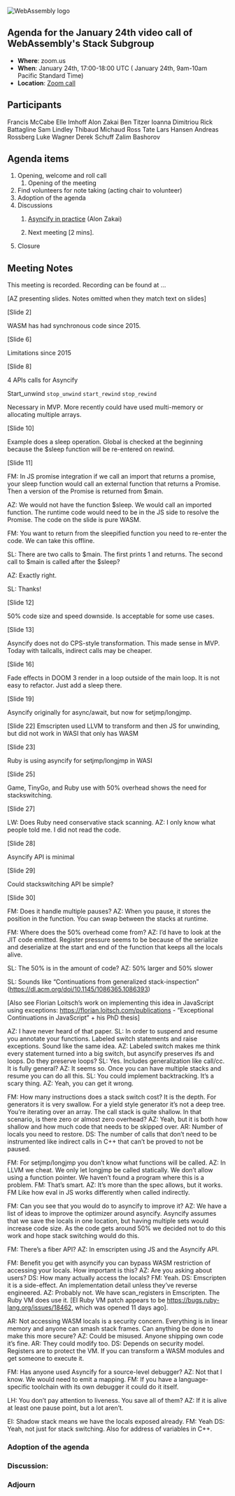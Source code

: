 ![WebAssembly logo](/images/WebAssembly.png)

## Agenda for the January 24th video call of WebAssembly's Stack Subgroup

- **Where**: zoom.us
- **When**:  January 24th, 17:00-18:00 UTC ( January 24th, 9am-10am Pacific Standard Time)
- **Location**: [Zoom call](https://zoom.us/j/91846860726?pwd=NVVNVmpvRVVFQkZTVzZ1dTFEcXgrdz09)


## Participants
Francis McCabe
Elle Imhoff
Alon Zakai
Ben Titzer
Ioanna Dimitriou
Rick Battagline
Sam Lindley
Thibaud Michaud
Ross Tate
Lars Hansen
Andreas Rossberg
Luke Wagner
Derek Schuff
Zalim Bashorov


## Agenda items

1. Opening, welcome and roll call
    1. Opening of the meeting
1. Find volunteers for note taking (acting chair to volunteer)
1. Adoption of the agenda
1. Discussions
   1. [Asyncify in practice]() (Alon Zakai)

   2. Next meeting [2 mins].
1. Closure

## Meeting Notes

This meeting is recorded. Recording can be found at …

[AZ presenting slides.  Notes omitted when they match text on slides]

[Slide 2]

WASM has had synchronous code since 2015.

[Slide 6]

Limitations since 2015

[Slide 8]

4 APIs calls for Asyncify

Start_unwind
`stop_unwind`
`start_rewind`
`stop_rewind`

Necessary in MVP. More recently could have used multi-memory or allocating multiple arrays.

[Slide 10]

Example does a sleep operation.  Global is checked at the beginning because the $sleep function will be re-entered on rewind.

[Slide 11]

FM: In JS promise integration if we call an import that returns a promise, your sleep function would call an external function that returns a Promise.  Then a version of the Promise is returned from $main.

AZ: We would not have the function $sleep. We would call an imported function. The runtime code would need to be in the JS side to resolve the Promise.  The code on the slide is pure WASM.

FM: You want to return from the sleepified function you need to re-enter the code.  We can take this offline.

SL: There are two calls to $main.  The first prints 1 and returns.  The second call to $main is called after the $sleep?

AZ: Exactly right.

SL: Thanks!

[Slide 12]

50% code size and speed downside.  Is acceptable for some use cases.


[Slide 13]

Asyncify does not do CPS-style transformation.  This made sense in MVP. Today with tailcalls, indirect calls may be cheaper.

[Slide 16]

Fade effects in DOOM 3 render in a loop outside of the main loop.  It is not easy to refactor. Just add a sleep there.

[Slide 19]

Asyncify originally for async/await, but now for setjmp/longjmp.

[Slide 22]
Emscripten used LLVM to transform and then JS for unwinding, but did not work in WASI that only has WASM

[Slide 23]

Ruby is using asyncify for setjmp/longjmp in WASI

[Slide 25]

Game, TinyGo, and Ruby use with 50% overhead shows the need for stackswitching.

[Slide 27]

LW: Does Ruby need conservative stack scanning.
AZ: I only know what people told me.  I did not read the code.

[Slide 28]

Asyncify API is minimal

[Slide 29]

Could stackswitching API be simple?

[Slide 30]

FM: Does it handle multiple pauses?
AZ: When you pause, it stores the position in the function.  You can swap between the stacks at runtime.

FM: Where does the 50% overhead come from?
AZ: I’d have to look at the JIT code emitted.  Register pressure seems to be because of the serialize and deserialize at the start and end of the function that keeps all the locals alive.

SL: The 50% is in the amount of code?
AZ: 50% larger and 50% slower

SL: Sounds like “Continuations from generalized stack-inspection” (https://dl.acm.org/doi/10.1145/1086365.1086393)

[Also see Florian Loitsch’s work on implementing this idea in JavaScript using exceptions: https://florian.loitsch.com/publications - “Exceptional Continuations in JavaScript” + his PhD thesis]

AZ: I have never heard of that paper.
SL: In order to suspend and resume you annotate your functions.  Labeled switch statements and raise exceptions.  Sound like the same idea.
AZ: Labeled switch makes me think every statement turned into a big switch, but asyncify preserves ifs and loops.  Do they preserve loops?
SL: Yes. Includes generalization like call/cc.  It is fully general?
AZ: It seems so.  Once you can have multiple stacks and resume you can do all this.
SL: You could implement backtracking.  It’s a scary thing.
AZ: Yeah, you can get it wrong.


FM: How many instructions does a stack switch cost?  It is the depth.  For generators it is very swallow. For a yield style generator it’s not a deep tree.  You’re iterating over an array.  The call stack is quite shallow.  In that scenario, is there zero or almost zero overhead?
AZ: Yeah, but it is both how shallow and how much code that needs to be skipped over.
AR: Number of locals you need to restore.
DS: The number of calls that don’t need to be instrumented like indirect calls in C++ that can’t be proved to not be paused.

FM: For setjmp/longjmp you don’t know what functions will be called.
AZ: In LLVM we cheat.  We only let longjmp be called statically.  We don’t allow using a function pointer.  We haven’t found a program where this is a problem.
FM: That’s smart.
AZ: It’s more than the spec allows, but it works.
FM Like how eval in JS works differently when called indirectly.

FM: Can you see that you would do to asyncify to improve it?
AZ: We have a list of ideas to improve the optimizer around asyncify.  Asyncify assumes that we save the locals in one location, but having multiple sets would increase code size.  As the code gets around 50% we decided not to do this work and hope stack switching would do this.

FM: There’s a fiber API?
AZ: In emscripten using JS and the Asyncify API.

FM: Benefit you get with asyncify you can bypass WASM restriction of accessing your locals.  How important is this?
AZ: Are you asking about users?
DS: How many actually access the locals?
FM: Yeah.
DS: Emscripten it is a side-effect.  An implementation detail unless they’ve reverse engineered.
AZ: Probably not. We have scan_registers in Emscripten.  The Ruby VM does use it. [EI Ruby VM patch appears to be https://bugs.ruby-lang.org/issues/18462, which was opened 11 days ago].

AR: Not accessing WASM locals is a security concern.  Everything is in linear memory and anyone can smash stack frames. Can anything be done to make this more secure?
AZ: Could be misused.  Anyone shipping own code it’s fine.
AR: They could modify too.
DS: Depends on security model. Registers are to protect the VM.  If you can transform a WASM modules and get someone to execute it.

FM: Has anyone used Asyncify for a source-level debugger?
AZ: Not that I know.  We would need to emit a mapping.
FM: If you have a language-specific toolchain with its own debugger it could do it itself.

LH: You don’t pay attention to liveness.  You save all of them?
AZ: If it is alive at least one pause point, but a lot aren’t.

EI: Shadow stack means we have the locals exposed already.
FM: Yeah
DS: Yeah, not just for stack switching. Also for address of variables in C++.

### Adoption of the agenda

### Discussion:

### Adjourn


